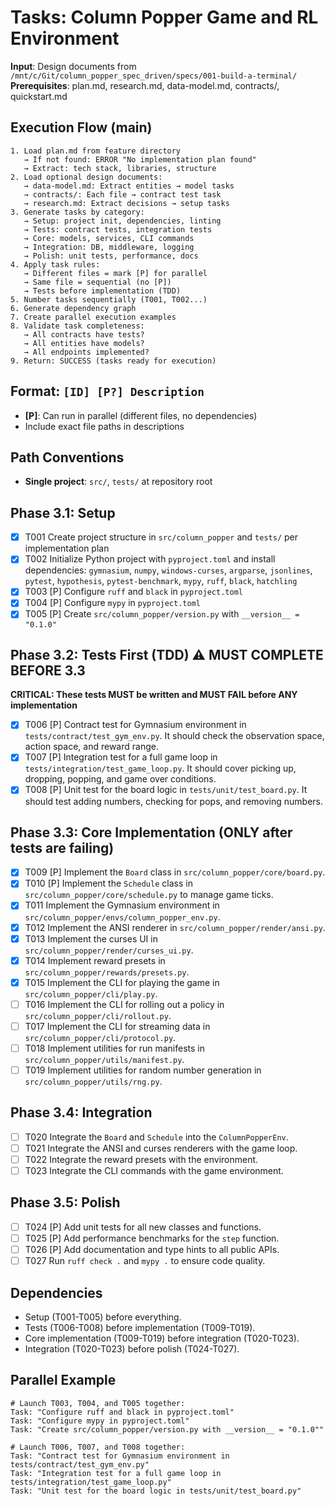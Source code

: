 # Tasks: Column Popper Game and RL Environment

**Input**: Design documents from `/mnt/c/Git/column_popper_spec_driven/specs/001-build-a-terminal/`
**Prerequisites**: plan.md, research.md, data-model.md, contracts/, quickstart.md

## Execution Flow (main)
```
1. Load plan.md from feature directory
   → If not found: ERROR "No implementation plan found"
   → Extract: tech stack, libraries, structure
2. Load optional design documents:
   → data-model.md: Extract entities → model tasks
   → contracts/: Each file → contract test task
   → research.md: Extract decisions → setup tasks
3. Generate tasks by category:
   → Setup: project init, dependencies, linting
   → Tests: contract tests, integration tests
   → Core: models, services, CLI commands
   → Integration: DB, middleware, logging
   → Polish: unit tests, performance, docs
4. Apply task rules:
   → Different files = mark [P] for parallel
   → Same file = sequential (no [P])
   → Tests before implementation (TDD)
5. Number tasks sequentially (T001, T002...)
6. Generate dependency graph
7. Create parallel execution examples
8. Validate task completeness:
   → All contracts have tests?
   → All entities have models?
   → All endpoints implemented?
9. Return: SUCCESS (tasks ready for execution)
```

## Format: `[ID] [P?] Description`
- **[P]**: Can run in parallel (different files, no dependencies)
- Include exact file paths in descriptions

## Path Conventions
- **Single project**: `src/`, `tests/` at repository root

## Phase 3.1: Setup
- [x] T001 Create project structure in `src/column_popper` and `tests/` per implementation plan
- [x] T002 Initialize Python project with `pyproject.toml` and install dependencies: `gymnasium`, `numpy`, `windows-curses`, `argparse`, `jsonlines`, `pytest`, `hypothesis`, `pytest-benchmark`, `mypy`, `ruff`, `black`, `hatchling`
- [x] T003 [P] Configure `ruff` and `black` in `pyproject.toml`
- [x] T004 [P] Configure `mypy` in `pyproject.toml`
- [x] T005 [P] Create `src/column_popper/version.py` with `__version__ = "0.1.0"`

## Phase 3.2: Tests First (TDD) ⚠️ MUST COMPLETE BEFORE 3.3
**CRITICAL: These tests MUST be written and MUST FAIL before ANY implementation**
- [x] T006 [P] Contract test for Gymnasium environment in `tests/contract/test_gym_env.py`. It should check the observation space, action space, and reward range.
- [x] T007 [P] Integration test for a full game loop in `tests/integration/test_game_loop.py`. It should cover picking up, dropping, popping, and game over conditions.
- [x] T008 [P] Unit test for the board logic in `tests/unit/test_board.py`. It should test adding numbers, checking for pops, and removing numbers.

## Phase 3.3: Core Implementation (ONLY after tests are failing)
- [x] T009 [P] Implement the `Board` class in `src/column_popper/core/board.py`.
- [x] T010 [P] Implement the `Schedule` class in `src/column_popper/core/schedule.py` to manage game ticks.
- [x] T011 Implement the Gymnasium environment in `src/column_popper/envs/column_popper_env.py`.
- [x] T012 Implement the ANSI renderer in `src/column_popper/render/ansi.py`.
- [x] T013 Implement the curses UI in `src/column_popper/render/curses_ui.py`.
- [x] T014 Implement reward presets in `src/column_popper/rewards/presets.py`.
- [x] T015 Implement the CLI for playing the game in `src/column_popper/cli/play.py`.
- [ ] T016 Implement the CLI for rolling out a policy in `src/column_popper/cli/rollout.py`.
- [ ] T017 Implement the CLI for streaming data in `src/column_popper/cli/protocol.py`.
- [ ] T018 Implement utilities for run manifests in `src/column_popper/utils/manifest.py`.
- [ ] T019 Implement utilities for random number generation in `src/column_popper/utils/rng.py`.

## Phase 3.4: Integration
- [ ] T020 Integrate the `Board` and `Schedule` into the `ColumnPopperEnv`.
- [ ] T021 Integrate the ANSI and curses renderers with the game loop.
- [ ] T022 Integrate the reward presets with the environment.
- [ ] T023 Integrate the CLI commands with the game environment.

## Phase 3.5: Polish
- [ ] T024 [P] Add unit tests for all new classes and functions.
- [ ] T025 [P] Add performance benchmarks for the `step` function.
- [ ] T026 [P] Add documentation and type hints to all public APIs.
- [ ] T027 Run `ruff check .` and `mypy .` to ensure code quality.

## Dependencies
- Setup (T001-T005) before everything.
- Tests (T006-T008) before implementation (T009-T019).
- Core implementation (T009-T019) before integration (T020-T023).
- Integration (T020-T023) before polish (T024-T027).

## Parallel Example
```
# Launch T003, T004, and T005 together:
Task: "Configure ruff and black in pyproject.toml"
Task: "Configure mypy in pyproject.toml"
Task: "Create src/column_popper/version.py with __version__ = "0.1.0""

# Launch T006, T007, and T008 together:
Task: "Contract test for Gymnasium environment in tests/contract/test_gym_env.py"
Task: "Integration test for a full game loop in tests/integration/test_game_loop.py"
Task: "Unit test for the board logic in tests/unit/test_board.py"
```

```
